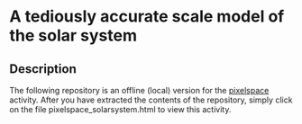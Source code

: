 # A tediously accurate scale model of the solar system

## Description

The following repository is an offline (local) version for the [pixelspace](https://joshworth.com/dev/pixelspace/pixelspace_solarsystem.html) activity. 
After you have extracted the contents of the repository, simply click on the file pixelspace_solarsystem.html to view this activity.
